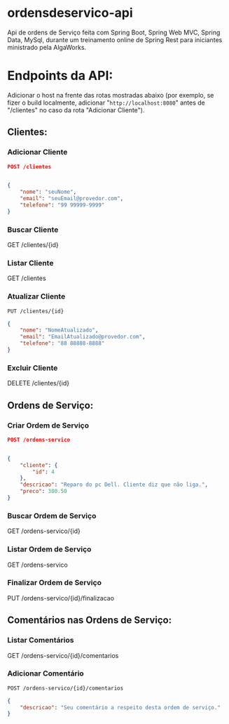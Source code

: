 # ordensdeservico-api
Api de ordens de Serviço feita com Spring Boot, Spring Web MVC, Spring Data, MySql, durante um treinamento online de Spring Rest para iniciantes ministrado pela AlgaWorks.

# Endpoints da API:
Adicionar o host na frente das rotas mostradas abaixo (por exemplo, se fizer o build localmente, adicionar "`http://localhost:8080`" antes de "/clientes" no caso da rota "Adicionar Cliente").
## Clientes:
### Adicionar Cliente
```json
POST /clientes


{
	"nome": "seuNome",
	"email": "seuEmail@provedor.com",
	"telefone": "99 99999-9999"
}
```
### Buscar Cliente
GET /clientes/{id}
### Listar Cliente
GET /clientes
### Atualizar Cliente
```html
PUT /clientes/{id}
```
```json
{
	"nome": "NomeAtualizado",
	"email": "EmailAtualizado@provedor.com",
	"telefone": "88 88888-8888"
}
```
### Excluir Cliente
DELETE /clientes/{id}
## Ordens de Serviço:
### Criar Ordem de Serviço
```json
POST /ordens-servico


{
	"cliente": {
		"id": 4
	},
	"descricao": "Reparo do pc Dell. Cliente diz que não liga.",
	"preco": 300.50
}
```
### Buscar Ordem de Serviço
GET /ordens-servico/{id}
### Listar Ordem de Serviço
GET /ordens-servico
### Finalizar Ordem de Serviço
PUT /ordens-servico/{id}/finalizacao
## Comentários nas Ordens de Serviço:
### Listar Comentários
GET /ordens-servico/{id}/comentarios
### Adicionar Comentário
```html
POST /ordens-servico/{id}/comentarios
```
```json
{
	"descricao": "Seu comentário a respeito desta ordem de serviço."
}
```
